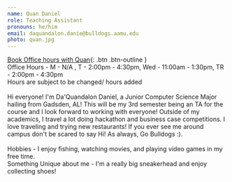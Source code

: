 ```yaml
---
name: Quan Daniel
role: Teaching Assistant
pronouns: he/him
email: daquandalon.danie@bulldogs.aamu.edu
photo: quan.jpg
---
```


[Book Office hours with Quan](https://doodle.com/bp/daquandalondaniel/cs-104-extra-help-wquan-){: .btn .btn-outline }\
Office Hours - M - N/A , T - 2:00pm - 4:30pm, Wed - 11:00am - 1:30pm, TR - 2:00pm - 4:30pm\
Hours are subject to be changed/ hours added
\
\
Hi everyone! I'm Da'Quandalon Daniel, a Junior Computer Science Major hailing from Gadsden, AL! This will be my 3rd semester being an TA for the course and I look forward to working with everyone! Outside of my academics, I travel a lot doing hackathon and business case competitions. I love traveling and trying new restaurants! If you ever see me around campus don't be scared to say Hi! As always, Go Bulldogs :).\
\
Hobbies - I enjoy fishing, watching movies, and playing video games in my free time.\
Something Unique about me - I'm a really big sneakerhead and enjoy collecting shoes!
